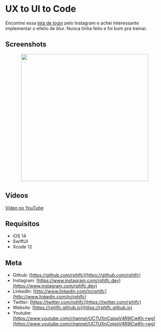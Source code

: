 # UX to UI to Code
Encontrei essa [tela de login](https://www.instagram.com/p/CFZnfcyiZ5b/) pelo Instagram e achei interessante implementar o efeito de blur. Nunca tinha feito e foi bom pra treinar.

## Screenshots
<p align="center">
    <img src="https://user-images.githubusercontent.com/16376748/94378391-c499b400-00ff-11eb-85c6-fce4000eeb8d.png" width="400">&nbsp;
</p>

## Vídeos
[Vídeo no YouTube](https://youtu.be/TLwyzpbAs6g)
 
## Requisitos
- iOS 14
- SwiftUI
- Xcode 12

## Meta
- Github: [https://github.com/rphlfc](https://github.com/rphlfc)
- Instagram: [https://www.instagram.com/rphlfc.dev](https://www.instagram.com/rphlfc.dev)
- LinkedIn: [http://www.linkedin.com/in/rphlfc](http://www.linkedin.com/in/rphlfc)
- Twitter: [https://twitter.com/rphlfc](https://twitter.com/rphlfc)
- Website: [https://rphlfc.github.io](https://rphlfc.github.io)
- Youtube: [https://www.youtube.com/channel/UC7UXnCqiqsV4R9lCwKh-rwg](https://www.youtube.com/channel/UC7UXnCqiqsV4R9lCwKh-rwg)





